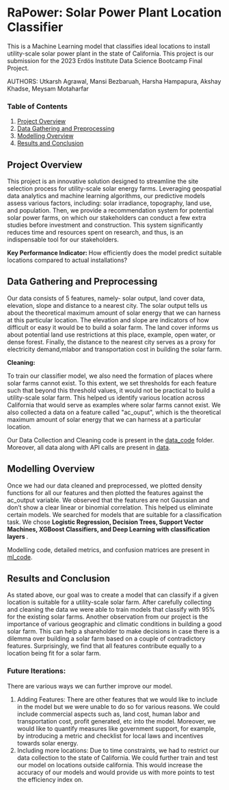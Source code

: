 RaPower: Solar Power Plant Location Classifier
================================================

This is a Machine Learning model that classifies ideal locations to install utility-scale solar 
power plant in the state of California. This project is our submission for the 2023 Erdös 
Institute Data Science Bootcamp Final Project. 

AUTHORS: Utkarsh Agrawal, Mansi Bezbaruah, Harsha Hampapura, Akshay Khadse, Meysam Motaharfar

### Table of Contents
1. [Project Overview](#project-overview)
3. [Data Gathering and Preprocessing](#data-gathering-and-preprocessing)
4. [Modelling Overview](#modelling-overview)
5. [Results and Conclusion](#results-and-conclusion)

## Project Overview
This project is an innovative solution designed to streamline the site selection process 
for utility-scale solar energy farms. Leveraging geospatial data analytics and machine 
learning algorithms, our predictive models assess various factors, including: solar 
irradiance, topography, land use, and population. Then, we provide a recommendation 
system for potential solar power farms, on which our stakeholders can conduct a few 
extra studies before investment and construction. This system significantly reduces 
time and resources spent on research, and thus, is an indispensable tool for our 
stakeholders.

<b> Key Performance Indicator: </b>
How efficiently does the model predict suitable locations compared to actual installations?

## Data Gathering and Preprocessing
Our data consists of 5 features, namely- solar output, land cover data, elevation, slope 
and distance to a nearest city. The solar output tells us about the theoretical maximum 
amount of solar energy that we can harness at this particular location. The elevation 
and slope are indicators of how difficult or easy it would be to build a solar farm. The 
land cover informs us about potential land use restrictions at this place, example, 
open water, or dense forest. Finally, the distance to the nearest city serves as a proxy 
for electricity demand,mlabor and transportation cost in building the solar farm. 

<b> Cleaning: </b>

To train our classifier model, we also need the formation of places where solar farms cannot 
exist. To this extent, we set thresholds for each feature such that beyond this threshold values, 
it would not be practical to build a utility-scale solar farm. This helped us identify various 
location across California that would serve as examples where solar farms cannot exist. We also
collected a data on a feature called "ac_ouput", which is the theoretical maximum amount of 
solar energy that we can harness at a particular location. 

Our Data Collection and Cleaning code is present in the [data_code](data_code) folder. Moreover,
all data along with API calls are present in [data](data).

## Modelling Overview
Once we had our data cleaned and preprocessed, we plotted density functions for all our features 
and then plotted the features against the ac_output variable. We observed that the features are 
not Gaussian and don’t show a clear linear or binomial correlation. This helped us eliminate 
certain models. We searched for models that are suitable for a classification task. 
We chose <b> Logistic Regression, Decision Trees, Support Vector Machines, XGBoost Classifiers, and 
Deep Learning with classification layers </b>.

Modelling code, detailed metrics, and confusion matrices are present in [ml_code](ml_code).

## Results and Conclusion 
As stated above, our goal was to create a model that can classify if a given location 
is suitable for a utility-scale solar farm. After carefully collecting and cleaning 
the data we were able to train models that classify with 95% for the existing solar farms. 
Another observation from our project is the importance of various geographic and 
climatic conditions in building a good solar farm. This can help a shareholder to 
make decisions in case there is a dilemma over building a solar farm based on a 
couple of contradictory features. Surprisingly, we find that all features contribute 
equally to a location being fit for a solar farm. 

### Future Iterations:
There are various ways we can further improve our model. 
1. Adding Features: There are other features that we would like to include in the model
   but we were unable to do so for various reasons. We could include commercial aspects
   such as, land cost, human labor and transportation cost, profit generated, etc into
   the model. Moreover, we would like to quantify measures like government support,
   for example, by introducing a metric and checklist for local laws and incentives
   towards solar energy.
2. Including more locations: Due to time constraints, we had to restrict our data
   collection to the state of California. We could further train and test our model on
   locations outside california. This would increase the accuracy of our models and
   would provide us with more points to test the efficiency index on.


